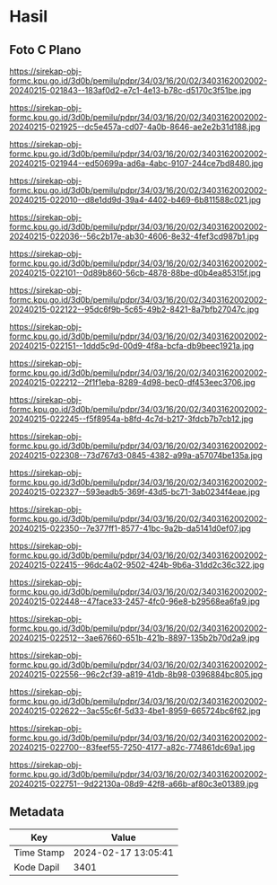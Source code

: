 # Hasil

## Foto C Plano

https://sirekap-obj-formc.kpu.go.id/3d0b/pemilu/pdpr/34/03/16/20/02/3403162002002-20240215-021843--183af0d2-e7c1-4e13-b78c-d5170c3f51be.jpg

https://sirekap-obj-formc.kpu.go.id/3d0b/pemilu/pdpr/34/03/16/20/02/3403162002002-20240215-021925--dc5e457a-cd07-4a0b-8646-ae2e2b31d188.jpg

https://sirekap-obj-formc.kpu.go.id/3d0b/pemilu/pdpr/34/03/16/20/02/3403162002002-20240215-021944--ed50699a-ad6a-4abc-9107-244ce7bd8480.jpg

https://sirekap-obj-formc.kpu.go.id/3d0b/pemilu/pdpr/34/03/16/20/02/3403162002002-20240215-022010--d8e1dd9d-39a4-4402-b469-6b811588c021.jpg

https://sirekap-obj-formc.kpu.go.id/3d0b/pemilu/pdpr/34/03/16/20/02/3403162002002-20240215-022036--56c2b17e-ab30-4606-8e32-4fef3cd987b1.jpg

https://sirekap-obj-formc.kpu.go.id/3d0b/pemilu/pdpr/34/03/16/20/02/3403162002002-20240215-022101--0d89b860-56cb-4878-88be-d0b4ea85315f.jpg

https://sirekap-obj-formc.kpu.go.id/3d0b/pemilu/pdpr/34/03/16/20/02/3403162002002-20240215-022122--95dc6f9b-5c65-49b2-8421-8a7bfb27047c.jpg

https://sirekap-obj-formc.kpu.go.id/3d0b/pemilu/pdpr/34/03/16/20/02/3403162002002-20240215-022151--1ddd5c9d-00d9-4f8a-bcfa-db9beec1921a.jpg

https://sirekap-obj-formc.kpu.go.id/3d0b/pemilu/pdpr/34/03/16/20/02/3403162002002-20240215-022212--2f1f1eba-8289-4d98-bec0-df453eec3706.jpg

https://sirekap-obj-formc.kpu.go.id/3d0b/pemilu/pdpr/34/03/16/20/02/3403162002002-20240215-022245--f5f8954a-b8fd-4c7d-b217-3fdcb7b7cb12.jpg

https://sirekap-obj-formc.kpu.go.id/3d0b/pemilu/pdpr/34/03/16/20/02/3403162002002-20240215-022308--73d767d3-0845-4382-a99a-a57074be135a.jpg

https://sirekap-obj-formc.kpu.go.id/3d0b/pemilu/pdpr/34/03/16/20/02/3403162002002-20240215-022327--593eadb5-369f-43d5-bc71-3ab0234f4eae.jpg

https://sirekap-obj-formc.kpu.go.id/3d0b/pemilu/pdpr/34/03/16/20/02/3403162002002-20240215-022350--7e377ff1-8577-41bc-9a2b-da5141d0ef07.jpg

https://sirekap-obj-formc.kpu.go.id/3d0b/pemilu/pdpr/34/03/16/20/02/3403162002002-20240215-022415--96dc4a02-9502-424b-9b6a-31dd2c36c322.jpg

https://sirekap-obj-formc.kpu.go.id/3d0b/pemilu/pdpr/34/03/16/20/02/3403162002002-20240215-022448--47face33-2457-4fc0-96e8-b29568ea6fa9.jpg

https://sirekap-obj-formc.kpu.go.id/3d0b/pemilu/pdpr/34/03/16/20/02/3403162002002-20240215-022512--3ae67660-651b-421b-8897-135b2b70d2a9.jpg

https://sirekap-obj-formc.kpu.go.id/3d0b/pemilu/pdpr/34/03/16/20/02/3403162002002-20240215-022556--96c2cf39-a819-41db-8b98-0396884bc805.jpg

https://sirekap-obj-formc.kpu.go.id/3d0b/pemilu/pdpr/34/03/16/20/02/3403162002002-20240215-022622--3ac55c6f-5d33-4be1-8959-665724bc6f62.jpg

https://sirekap-obj-formc.kpu.go.id/3d0b/pemilu/pdpr/34/03/16/20/02/3403162002002-20240215-022700--83feef55-7250-4177-a82c-774861dc69a1.jpg

https://sirekap-obj-formc.kpu.go.id/3d0b/pemilu/pdpr/34/03/16/20/02/3403162002002-20240215-022751--9d22130a-08d9-42f8-a66b-af80c3e01389.jpg


## Metadata

| Key        | Value               |
| ---------- | ------------------- |
| Time Stamp | 2024-02-17 13:05:41 |
| Kode Dapil | 3401                |



